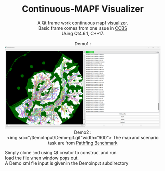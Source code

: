 <div align="center">

# Continuous-MAPF Visualizer
A Qt frame work continuous mapf visualizer.<br>
Basic frame comes from one issue in [CCBS](https://github.com/PathPlanning/Continuous-CBS) <br>
Using Qt4.6.1, C++17.<br> 
<br>
Demo1 : <br>
<img src="DemoInput/demo.png" width="600">  
Demo2 : <br>
<img src="/DemoInput/Demo-gif.gif"width="600">
The map and scenario task are from [Pathfing Benchmark](https://movingai.com/benchmarks/) <br>
</div>
Simply clone and using Qt creator to construct and run<br>
load the file when window pops out.<br>
A Demo xml file input is given in the Demoinput subdirectory<br>

